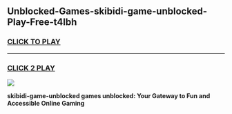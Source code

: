 
## Unblocked-Games-skibidi-game-unblocked-Play-Free-t4lbh
<h3>
<a href="https://premium76.site?title=skibidi-game-unblocked&ref=21A">CLICK TO PLAY</a></h3>
<hr>

<h3>
<a href="https://premium76.site?title=skibidi-game-unblocked&ref=21A">CLICK 2 PLAY</a>
  
</h3>

<a href="https://premium76.site?title=skibidi-game-unblocked&ref=21A"><img src="https://clearcache.store/games.png"></a>


**skibidi-game-unblocked games unblocked: Your Gateway to Fun and Accessible Online Gaming**
